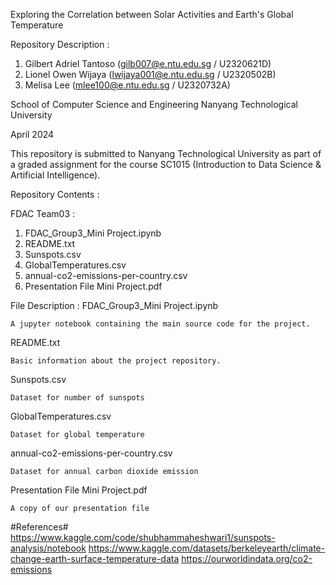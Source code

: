 Exploring the Correlation between Solar Activities and Earth's Global Temperature

Repository Description : 

1. Gilbert Adriel Tantoso (gilb007@e.ntu.edu.sg / U2320621D)
2. Lionel Owen Wijaya (lwijaya001@e.ntu.edu.sg / U2320502B)
3. Melisa Lee (mlee100@e.ntu.edu.sg / U2320732A)

School of Computer Science and Engineering
Nanyang Technological University

April 2024

This repository is submitted to Nanyang Technological University as part of a graded assignment for the course SC1015 (Introduction to Data Science & Artificial Intelligence).

Repository Contents : 

FDAC Team03 : 
1. FDAC_Group3_Mini Project.ipynb
2. README.txt
3. Sunspots.csv
4. GlobalTemperatures.csv
5. annual-co2-emissions-per-country.csv
6. Presentation File Mini Project.pdf

File Description : 
FDAC_Group3_Mini Project.ipynb

	A jupyter notebook containing the main source code for the project. 
 
README.txt

	Basic information about the project repository.
 
Sunspots.csv

	Dataset for number of sunspots
 
GlobalTemperatures.csv

	Dataset for global temperature
 
annual-co2-emissions-per-country.csv

	Dataset for annual carbon dioxide emission
 
Presentation File Mini Project.pdf

	A copy of our presentation file
 
#References#
https://www.kaggle.com/code/shubhammaheshwari1/sunspots-analysis/notebook
https://www.kaggle.com/datasets/berkeleyearth/climate-change-earth-surface-temperature-data
https://ourworldindata.org/co2-emissions
